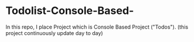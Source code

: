 # Todolist-Console-Based-
In this repo, I place Project which is Console Based Project ("Todos"). 
(this project continuously update day to day)
